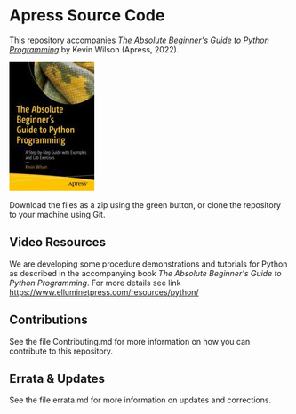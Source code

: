 # Apress Source Code

This repository accompanies [*The Absolute Beginner's Guide to Python Programming*](https://link.springer.com/book/10.1007/978-1-4842-8716-3) by Kevin Wilson (Apress, 2022).

[comment]: #cover
![Cover image](978-1-4842-8715-6.jpg)

Download the files as a zip using the green button, or clone the repository to your machine using Git.

## Video Resources
We are developing some procedure demonstrations and tutorials for Python as described in the accompanying book *The Absolute Beginner's Guide to Python Programming*. For more details see link https://www.elluminetpress.com/resources/python/

## Contributions

See the file Contributing.md for more information on how you can contribute to this repository.

## Errata & Updates

See the file errata.md for more information on updates and corrections.
